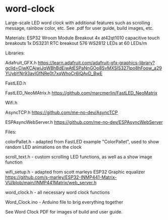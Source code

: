 # word-clock
Large-scale LED word clock with additional features such as scrolling message, rainbow color, etc. 
See .pdf for user guide, build images, etc.

Materials:
ESP32 Wroom Module Breakout
4x at42qt1010 capacitive touch breakouts 
1x DS3231 RTC breakout
576 WS2812 LEDs at 60 LEDs/m

Libraries:

Adafruit_GFX.h https://learn.adafruit.com/adafruit-gfx-graphics-library?gclid=CjwKCAjwiJqWBhBdEiwAtESPaNnGOo8SvMXSlS327Ipo8hFoow_a29YUybYNr93avlGfNRe0t7xqWhoCr6IQAvD_BwE

FastLED.h 

FastLED_NeoMAtrix.h https://github.com/marcmerlin/FastLED_NeoMatrix

Wifi.h

AsyncTCP.h https://github.com/me-no-dev/AsyncTCP

ESPAsyncWebServer.h https://github.com/me-no-dev/ESPAsyncWebServer


Files:

colorPallet.h - adapted from FastLED example "ColorPallet", used to show random LED animations on the clock 

scroll_text.h - custom scrolling LED functions, as well as a show image function

wifi_setup.h - adapted from scott marleys ESP32 Graphic equalizer https://github.com/s-marley/ESP32-INMP441-Matrix-VU/blob/main/INMP441Matrix/web_server.h

word_clock.h - all necessary word clock functions

Word_Clock.ino - Arduino file to brig everything together

See Word Clock PDF for images of build and user guide.

